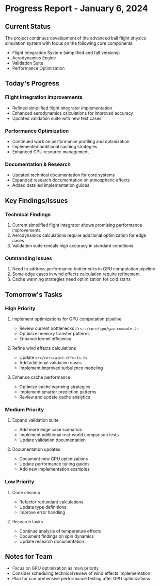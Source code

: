 # Progress Report - January 6, 2024

## Current Status

The project continues development of the advanced ball flight physics simulation system with focus on the following core components:

- Flight Integration System (simplified and full versions)
- Aerodynamics Engine
- Validation Suite
- Performance Optimization

## Today's Progress

### Flight Integration Improvements
- Refined simplified flight integrator implementation
- Enhanced aerodynamics calculations for improved accuracy
- Updated validation suite with new test cases

### Performance Optimization
- Continued work on performance profiling and optimization
- Implemented additional caching strategies
- Enhanced GPU resource management

### Documentation & Research
- Updated technical documentation for core systems
- Expanded research documentation on atmospheric effects
- Added detailed implementation guides

## Key Findings/Issues

### Technical Findings
1. Current simplified flight integrator shows promising performance improvements
2. Aerodynamics calculations require additional optimization for edge cases
3. Validation suite reveals high accuracy in standard conditions

### Outstanding Issues
1. Need to address performance bottlenecks in GPU computation pipeline
2. Some edge cases in wind effects calculation require refinement
3. Cache warming strategies need optimization for cold starts

## Tomorrow's Tasks

### High Priority
1. Implement optimizations for GPU computation pipeline
   - Review current bottlenecks in `src/core/gpu/gpu-compute.ts`
   - Optimize memory transfer patterns
   - Enhance kernel efficiency

2. Refine wind effects calculations
   - Update `src/core/wind-effects.ts`
   - Add additional validation cases
   - Implement improved turbulence modeling

3. Enhance cache performance
   - Optimize cache warming strategies
   - Implement smarter prediction patterns
   - Review and update cache analytics

### Medium Priority
1. Expand validation suite
   - Add more edge case scenarios
   - Implement additional real-world comparison tests
   - Update validation documentation

2. Documentation updates
   - Document new GPU optimizations
   - Update performance tuning guides
   - Add new implementation examples

### Low Priority
1. Code cleanup
   - Refactor redundant calculations
   - Update type definitions
   - Improve error handling

2. Research tasks
   - Continue analysis of temperature effects
   - Document findings on spin dynamics
   - Update research documentation

## Notes for Team
- Focus on GPU optimization as main priority
- Consider scheduling technical review of wind effects implementation
- Plan for comprehensive performance testing after GPU optimizations
